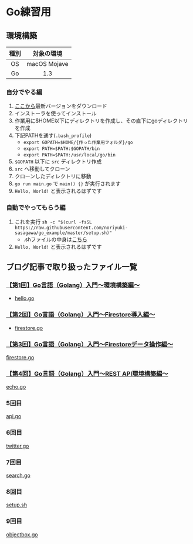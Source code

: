 # Go練習用

## 環境構築

|種別|対象の環境|
|:--:|:--:|
|OS| macOS Mojave |
|Go| 1.3|

### 自分でやる編

1. [ここから](https://golang.org/dl/)最新バージョンをダウンロード
1. インストーラを使ってインストール
1. 作業用に$HOME以下にディレクトリを作成し、その直下にgoディレクトリを作成
1. 下記PATHを通す(`.bash_profile`)
    * `export GOPATH=$HOME/{作った作業用フォルダ}/go`
    * `export PATH=$PATH:$GOPATH/bin`
    * `export PATH=$PATH:/usr/local/go/bin`
1. `$GOPATH` 以下に `src` ディレクトリ作成
1. `src` へ移動してクローン
1. クローンしたディレクトリに移動
1. `go run main.go` で `main() {}` が実行されます
1. `Hello, World!` と表示されるはずです

### 自動でやってもらう編

1. これを実行 `sh -c "$(curl -fsSL https://raw.githubusercontent.com/noriyuki-sasagawa/go_example/master/setup.sh)"`
    * .shファイルの中身は[こちら](./setup.sh)
1. `Hello, World!` と表示されるはずです

## ブログ記事で取り扱ったファイル一覧

### [【第1回】Go言語（Golang）入門～環境構築編～](https://rightcode.co.jp/blog/information-technology/golang-introduction-environment-1)

* [hello.go](./hello/hello.go)

### [【第2回】Go言語（Golang）入門～Firestore導入編～](https://rightcode.co.jp/blog/information-technology/golang-introduction-firestore)

* [firestore.go](./firestore/firestore.go)

### [【第3回】Go言語（Golang）入門～Firestoreデータ操作編～](https://rightcode.co.jp/blog/information-technology/golang-introduction-firestore-data-manipulator)

[firestore.go](./firestore/firestore.go)

### [【第4回】Go言語（Golang）入門～REST API環境構築編～](https://rightcode.co.jp/blog/information-technology/golang-introduction-rest-api)

[echo.go](./echo/echo.go)

### 5回目

[api.go](./api/api.go)

### 6回目

[twitter.go](./twitter/twitter.go)

### 7回目

[search.go](./search/search.go)

### 8回目

[setup.sh](./setup.sh)

### 9回目

[objectbox.go](./ob/objectbox.go)
